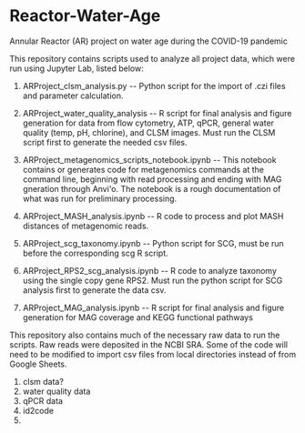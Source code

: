 # Reactor-Water-Age
Annular Reactor (AR) project on water age during the COVID-19 pandemic

This repository contains scripts used to analyze all project data, which were run using Jupyter Lab, listed below: 

1. ARProject_clsm_analysis.py -- Python script for the import of .czi files and parameter calculation.

2. ARProject_water_quality_analysis -- R script for final analysis and figure generation for data from flow cytometry, ATP, qPCR, general water quality (temp, pH, chlorine), and CLSM images. Must run the CLSM script first to generate the needed csv files.

3. ARProject_metagenomics_scripts_notebook.ipynb -- This notebook contains or generates code for metagenomics commands at the command line, beginning with read processing and ending with MAG gneration through Anvi'o. The notebook is a rough documentation of what was run for preliminary processing.

4. ARProject_MASH_analysis.ipynb -- R code to process and plot MASH distances of metagenomic reads.

5. ARProject_scg_taxonomy.ipynb -- Python script for SCG, must be run before the corresponding scg R script.

5. ARProject_RPS2_scg_analysis.ipynb -- R code to analyze taxonomy using the single copy gene RPS2. Must run the python script for SCG analysis first to generate the data csv. 

6. ARProject_MAG_analysis.ipynb -- R script for final analysis and figure generation for MAG coverage and KEGG functional pathways

This repository also contains much of the necessary raw data to run the scripts. Raw reads were deposited in the NCBI SRA. Some of the code will need to be modified to import csv files from local directories instead of from Google Sheets. 

1. clsm data?
2. water quality data
3. qPCR data
4. id2code
5.

